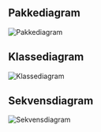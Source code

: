 ## Pakkediagram
![Pakkediagram](https://gitlab.stud.idi.ntnu.no/it1901/groups-2020/gr2038/gr2038/-/raw/66-add-diagrams/documentation/diagrams/package_diagram.png)


## Klassediagram
![Klassediagram](https://gitlab.stud.idi.ntnu.no/it1901/groups-2020/gr2038/gr2038/-/raw/66-add-diagrams/documentation/diagrams/class_diagram.png)


## Sekvensdiagram
![Sekvensdiagram](https://gitlab.stud.idi.ntnu.no/it1901/groups-2020/gr2038/gr2038/-/raw/66-add-diagrams/documentation/diagrams/sequence_diagram.png)
